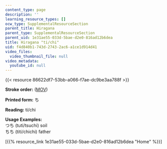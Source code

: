 ```yaml
---
content_type: page
description: ''
learning_resource_types: []
ocw_type: SupplementalResourceSection
parent_title: Hiragana
parent_type: SupplementalResourceSection
parent_uid: 1e31ae55-033d-5bae-d2e0-816ad12b6dea
title: Hiragana "ti/chi"
uid: f4d840b1-743d-2743-2ac6-a1ce1d914d41
video_files:
  video_thumbnail_file: null
video_metadata:
  youtube_id: null
---
```


{{< resource 86622df7-53bb-a066-f7ae-dc9be3aa788f >}}

**Stroke order:** ([MOV](http://www.archive.org/download/MITRES21F.01S10_HIRAGANA_CHARACTERS/0433.mov))

**Printed form:** ち

**Reading:** ti/chi

**Usage Examples:**  
つち (tuti/tsuchi) soil  
ちち (titi/chichi) father

  
\[{{% resource_link 1e31ae55-033d-5bae-d2e0-816ad12b6dea "Home" %}}\]